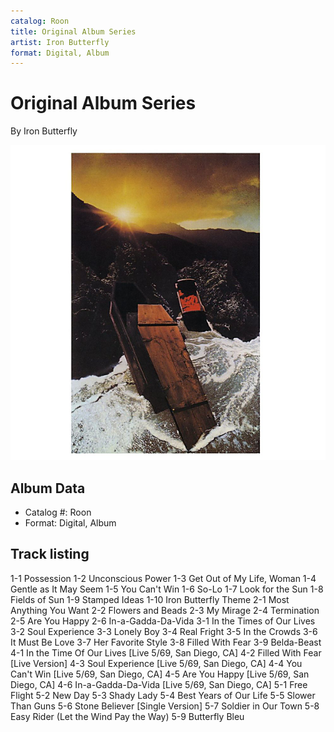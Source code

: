 ```yaml
---
catalog: Roon
title: Original Album Series
artist: Iron Butterfly
format: Digital, Album
---
```


# Original Album Series

By Iron Butterfly

![](../../assets/albumcovers/Iron_Butterfly-Original_Album_Series.png)

## Album Data

- Catalog #: Roon
- Format: Digital, Album


## Track listing


1-1 Possession
1-2 Unconscious Power
1-3 Get Out of My Life, Woman
1-4 Gentle as It May Seem
1-5 You Can't Win
1-6 So-Lo
1-7 Look for the Sun
1-8 Fields of Sun
1-9 Stamped Ideas
1-10 Iron Butterfly Theme
2-1 Most Anything You Want
2-2 Flowers and Beads
2-3 My Mirage
2-4 Termination
2-5 Are You Happy
2-6 In-a-Gadda-Da-Vida
3-1 In the Times of Our Lives
3-2 Soul Experience
3-3 Lonely Boy
3-4 Real Fright
3-5 In the Crowds
3-6 It Must Be Love
3-7 Her Favorite Style
3-8 Filled With Fear
3-9 Belda-Beast
4-1 In the Time Of Our Lives [Live 5/69, San Diego, CA]
4-2 Filled With Fear [Live Version]
4-3 Soul Experience [Live 5/69, San Diego, CA]
4-4 You Can't Win [Live 5/69, San Diego, CA]
4-5 Are You Happy [Live 5/69, San Diego, CA]
4-6 In-a-Gadda-Da-Vida [Live 5/69, San Diego, CA]
5-1 Free Flight
5-2 New Day
5-3 Shady Lady
5-4 Best Years of Our Life
5-5 Slower Than Guns
5-6 Stone Believer [Single Version]
5-7 Soldier in Our Town
5-8 Easy Rider (Let the Wind Pay the Way)
5-9 Butterfly Bleu

